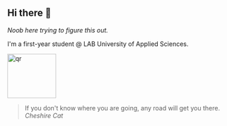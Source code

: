 ## Hi there 👋

<!--
**linsalmi/linsalmi** is a ✨ _special_ ✨ repository because its `README.md` (this file) appears on your GitHub profile.

Here are some ideas to get you started:

- 🔭 I’m currently working on ...
- 🌱 I’m currently learning ...
- 👯 I’m looking to collaborate on ...
- 🤔 I’m looking for help with ...
- 💬 Ask me about ...
- 📫 How to reach me: ...
- 😄 Pronouns: ...
- ⚡ Fun fact: ...
-->
_Noob here trying to figure this out._<br/>

I'm a first-year student @ LAB University of Applied Sciences.


<img width="110" height="100" alt="qr" src="https://github.com/user-attachments/assets/a3d01f56-b432-49a7-91a6-1979c5a2ddfb" />  <br/>




> If you don't know where you are going, any road will get you there. *Cheshire Cat*
